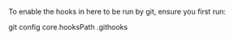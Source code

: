 To enable the hooks in here to be run by git, ensure you first run:

git config core.hooksPath .githooks
